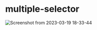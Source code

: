 # multiple-selector

![Screenshot from 2023-03-19 18-33-44](https://user-images.githubusercontent.com/68122306/226220797-78301c71-7a2d-4ab9-90d7-e8bc10d6ea9f.png)
